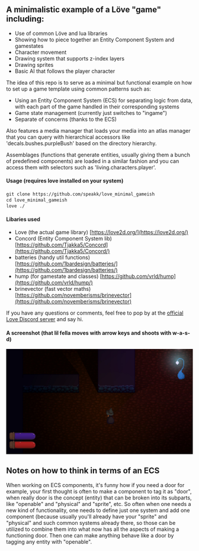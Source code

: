 ## A minimalistic example of a Löve "game" including:
- Use of common Löve and lua libraries
- Showing how to piece together an Entity Component System and gamestates
- Character movement
- Drawing system that supports z-index layers
- Drawing sprites
- Basic AI that follows the player character

The idea of this repo is to serve as a minimal but functional example on how to set up a game template using common patterns such as:

- Using an Entity Component System (ECS) for separating logic from data, with each part of the game handled in their corresponding systems
- Game state management (currently just switches to "ingame")
- Separate of concerns (thanks to the ECS)

Also features a media manager that loads your media into an atlas manager that you can query with hierarchical accessors like 'decals.bushes.purpleBush' based on the directory hierarchy.

Assemblages (functions that generate entities, usually giving them a bunch of predefined components) are loaded in a similar fashion and you can access them with selectors such as 'living.characters.player'.

#### Usage (requires love installed on your system)
```
git clone https://github.com/speakk/love_minimal_gameish
cd love_minimal_gameish
love ./
```

#### Libaries used
- Love (the actual game library) [https://love2d.org/](https://love2d.org/)
- Concord (Entity Component System lib) [https://github.com/Tjakka5/Concord](https://github.com/Tjakka5/Concord/)
- batteries (handy util functions) [https://github.com/1bardesign/batteries/](https://github.com/1bardesign/batteries/)
- hump (for gamestate and classes) [https://github.com/vrld/hump](https://github.com/vrld/hump/)
- brinevector (fast vector maths) [https://github.com/novemberisms/brinevector](https://github.com/novemberisms/brinevector)

If you have any questions or comments, feel free to pop by at the [official Love Discord server](https://discord.gg/rhUets9) and say hi.

#### A screenshot (that lil fella moves with arrow keys and shoots with w-a-s-d)
![Screenshot](screenshot.jpg)

## Notes on how to think in terms of an ECS
When working on ECS components, it's funny how if you need a door for example, your first thought is often to make a component to tag it as "door", when really door is the concept (entity) that can be broken into its subparts, like "openable" and "physical" and "sprite", etc. So often when one needs a new kind of functionality, one needs to define just one system and add one component (because usually you'll already have your "sprite" and "physical" and such common systems already there, so those can be utilized to combine them into what now has all the aspects of making a functioning door. Then one can make anything behave like a door by tagging any entity with "openable".
